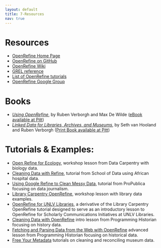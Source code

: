 ```yaml
---
layout: default
title: 7-Resources
nav: true
---
```


# Resources

- [OpenRefine Home Page](http://openrefine.org/)
- [OpenRefine on GitHub](https://github.com/OpenRefine/OpenRefine)
- [OpenRefine Wiki](https://github.com/OpenRefine/OpenRefine/wiki)
- [GREL reference](https://github.com/OpenRefine/OpenRefine/wiki/General-Refine-Expression-Language)
- [List of OpenRefine tutorials](https://github.com/OpenRefine/OpenRefine/wiki/External-Resources)
- [OpenRefine Google Group](http://groups.google.com/d/forum/openrefine)

# Books

- [*Using OpenRefine*](https://www.packtpub.com/big-data-and-business-intelligence/using-openrefine), by Ruben Verborgh and Max De Wilde ([eBook available at Pitt](https://pitt.primo.exlibrisgroup.com/permalink/01PITT_INST/e8h8hp/alma9998497871906236))
- [*Linked Data for Libraries, Archives, and Museums*](http://book.freeyourmetadata.org/), by Seth van Hooland and Ruben Verborgh ([Print Book available at Pitt](https://pitt.primo.exlibrisgroup.com/permalink/01PITT_INST/e8h8hp/alma9979665523406236))

# Tutorials & Examples:

- [Open Refine for Ecology](http://www.datacarpentry.org/OpenRefine-ecology-lesson/), workshop lesson from Data Carpentry with biology data.
- [Cleaning Data with Refine](http://schoolofdata.org/handbook/recipes/cleaning-data-with-refine/), tutorial from School of Data using African hospital data.
- [Using Google Refine to Clean Messy Data](https://www.propublica.org/nerds/item/using-google-refine-for-data-cleaning), tutorial from ProPublica focusing on data journalism.
- [Library Carpentry OpenRefine](https://librarycarpentry.github.io/lc-open-refine/), workshop lesson with library data examples.
- [OpenRefine for UNLV Libraries](https://geokels.github.io/OpenRefine-UNLV-Libraries/), a derivative of the Library Carpentry OpenRefine tutorial designed to serve as an introductory lesson to OpenRefine for Scholarly Communications Initiatives at UNLV Libraries.
- [Cleaning Data with OpenRefine](http://programminghistorian.org/lessons/cleaning-data-with-openrefine) intro lesson from Programming Historian focusing on history data.
- [Fetching and Parsing Data from the Web with OpenRefine](https://programminghistorian.org/lessons/fetch-and-parse-data-with-openrefine) advanced lesson from Programming Historian focusing on historical data.
- [Free Your Metadata](http://freeyourmetadata.org/) tutorials on cleaning and reconciling museum data.
